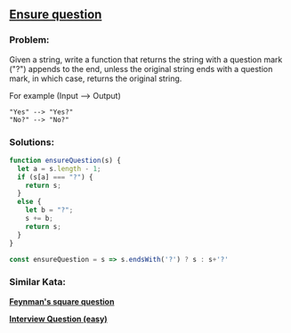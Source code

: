 ## [Ensure question](https://www.codewars.com/kata/5866fc43395d9138a7000006/javascript)

### Problem:

Given a string, write a function that returns the string with a question mark ("?") appends to the end, unless the original string ends with a question mark, in which case, returns the original string.

For example (Input --> Output)

```
"Yes" --> "Yes?" 
"No?" --> "No?"
```

### Solutions: 

```javascript
function ensureQuestion(s) {
  let a = s.length - 1;
  if (s[a] === "?") {
    return s;
  }
  else {
    let b = "?";
    s += b;
    return s;
  }
}
```

```javascript
const ensureQuestion = s => s.endsWith('?') ? s : s+'?'
```

### Similar Kata:

**[Feynman's square question](https://www.codewars.com/kata/551186edce486caa61000f5c)**

**[Interview Question (easy)](https://www.codewars.com/kata/5b358a1e228d316283001892)**